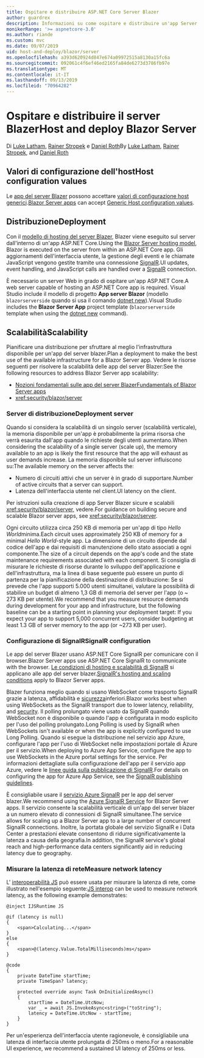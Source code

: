```yaml
---
title: Ospitare e distribuire ASP.NET Core Server Blazer
author: guardrex
description: Informazioni su come ospitare e distribuire un'app Server Blazer usando ASP.NET Core.
monikerRange: '>= aspnetcore-3.0'
ms.author: riande
ms.custom: mvc
ms.date: 09/07/2019
uid: host-and-deploy/blazor/server
ms.openlocfilehash: a393d620924d847e674a09972515a8130a15fc6a
ms.sourcegitcommit: 092061c4f6ef46ed2165fa84de6273d3786fb97e
ms.translationtype: MT
ms.contentlocale: it-IT
ms.lasthandoff: 09/13/2019
ms.locfileid: "70964282"
---
```

# <a name="host-and-deploy-blazor-server"></a><span data-ttu-id="90831-103">Ospitare e distribuire il server Blazer</span><span class="sxs-lookup"><span data-stu-id="90831-103">Host and deploy Blazor Server</span></span>

<span data-ttu-id="90831-104">Di [Luke Latham](https://github.com/guardrex), [Rainer Stropek](https://www.timecockpit.com) e [Daniel Roth](https://github.com/danroth27)</span><span class="sxs-lookup"><span data-stu-id="90831-104">By [Luke Latham](https://github.com/guardrex), [Rainer Stropek](https://www.timecockpit.com), and [Daniel Roth](https://github.com/danroth27)</span></span>

## <a name="host-configuration-values"></a><span data-ttu-id="90831-105">Valori di configurazione dell'host</span><span class="sxs-lookup"><span data-stu-id="90831-105">Host configuration values</span></span>

<span data-ttu-id="90831-106">Le [app del server Blazer](xref:blazor/hosting-models#blazor-server) possono accettare [valori di configurazione host generici](xref:fundamentals/host/generic-host#host-configuration).</span><span class="sxs-lookup"><span data-stu-id="90831-106">[Blazor Server apps](xref:blazor/hosting-models#blazor-server) can accept [Generic Host configuration values](xref:fundamentals/host/generic-host#host-configuration).</span></span>

## <a name="deployment"></a><span data-ttu-id="90831-107">Distribuzione</span><span class="sxs-lookup"><span data-stu-id="90831-107">Deployment</span></span>

<span data-ttu-id="90831-108">Con il [modello di hosting del server Blazer](xref:blazor/hosting-models#blazor-server), Blazer viene eseguito sul server dall'interno di un'app ASP.NET Core.</span><span class="sxs-lookup"><span data-stu-id="90831-108">Using the [Blazor Server hosting model](xref:blazor/hosting-models#blazor-server), Blazor is executed on the server from within an ASP.NET Core app.</span></span> <span data-ttu-id="90831-109">Gli aggiornamenti dell'interfaccia utente, la gestione degli eventi e le chiamate JavaScript vengono gestite tramite una connessione [SignalR](xref:signalr/introduction).</span><span class="sxs-lookup"><span data-stu-id="90831-109">UI updates, event handling, and JavaScript calls are handled over a [SignalR](xref:signalr/introduction) connection.</span></span>

<span data-ttu-id="90831-110">È necessario un server Web in grado di ospitare un'app ASP.NET Core.</span><span class="sxs-lookup"><span data-stu-id="90831-110">A web server capable of hosting an ASP.NET Core app is required.</span></span> <span data-ttu-id="90831-111">Visual Studio include il modello di progetto **App server Blazor** (modello `blazorserverside` quando si usa il comando [dotnet new](/dotnet/core/tools/dotnet-new)).</span><span class="sxs-lookup"><span data-stu-id="90831-111">Visual Studio includes the **Blazor Server App** project template (`blazorserverside` template when using the [dotnet new](/dotnet/core/tools/dotnet-new) command).</span></span>

## <a name="scalability"></a><span data-ttu-id="90831-112">Scalabilità</span><span class="sxs-lookup"><span data-stu-id="90831-112">Scalability</span></span>

<span data-ttu-id="90831-113">Pianificare una distribuzione per sfruttare al meglio l'infrastruttura disponibile per un'app del server blazer.</span><span class="sxs-lookup"><span data-stu-id="90831-113">Plan a deployment to make the best use of the available infrastructure for a Blazor Server app.</span></span> <span data-ttu-id="90831-114">Vedere le risorse seguenti per risolvere la scalabilità delle app del server Blazer:</span><span class="sxs-lookup"><span data-stu-id="90831-114">See the following resources to address Blazor Server app scalability:</span></span>

* [<span data-ttu-id="90831-115">Nozioni fondamentali sulle app del server Blazer</span><span class="sxs-lookup"><span data-stu-id="90831-115">Fundamentals of Blazor Server apps</span></span>](xref:blazor/hosting-models#blazor-server)
* <xref:security/blazor/server>

### <a name="deployment-server"></a><span data-ttu-id="90831-116">Server di distribuzione</span><span class="sxs-lookup"><span data-stu-id="90831-116">Deployment server</span></span>

<span data-ttu-id="90831-117">Quando si considera la scalabilità di un singolo server (scalabilità verticale), la memoria disponibile per un'app è probabilmente la prima risorsa che verrà esaurita dall'app quando le richieste degli utenti aumentano.</span><span class="sxs-lookup"><span data-stu-id="90831-117">When considering the scalability of a single server (scale up), the memory available to an app is likely the first resource that the app will exhaust as user demands increase.</span></span> <span data-ttu-id="90831-118">La memoria disponibile sul server influiscono su:</span><span class="sxs-lookup"><span data-stu-id="90831-118">The available memory on the server affects the:</span></span>

* <span data-ttu-id="90831-119">Numero di circuiti attivi che un server è in grado di supportare.</span><span class="sxs-lookup"><span data-stu-id="90831-119">Number of active circuits that a server can support.</span></span>
* <span data-ttu-id="90831-120">Latenza dell'interfaccia utente nel client.</span><span class="sxs-lookup"><span data-stu-id="90831-120">UI latency on the client.</span></span>

<span data-ttu-id="90831-121">Per istruzioni sulla creazione di app Server Blazer sicure e scalabili <xref:security/blazor/server>, vedere.</span><span class="sxs-lookup"><span data-stu-id="90831-121">For guidance on building secure and scalable Blazor server apps, see <xref:security/blazor/server>.</span></span>

<span data-ttu-id="90831-122">Ogni circuito utilizza circa 250 KB di memoria per un'app di tipo *Hello World*minima.</span><span class="sxs-lookup"><span data-stu-id="90831-122">Each circuit uses approximately 250 KB of memory for a minimal *Hello World*-style app.</span></span> <span data-ttu-id="90831-123">La dimensione di un circuito dipende dal codice dell'app e dai requisiti di manutenzione dello stato associati a ogni componente.</span><span class="sxs-lookup"><span data-stu-id="90831-123">The size of a circuit depends on the app's code and the state maintenance requirements associated with each component.</span></span> <span data-ttu-id="90831-124">Si consiglia di misurare le richieste di risorse durante lo sviluppo dell'applicazione e dell'infrastruttura, ma la linea di base seguente può essere un punto di partenza per la pianificazione della destinazione di distribuzione: Se si prevede che l'app supporti 5.000 utenti simultanei, valutare la possibilità di stabilire un budget di almeno 1,3 GB di memoria del server per l'app (o ~ 273 KB per utente).</span><span class="sxs-lookup"><span data-stu-id="90831-124">We recommend that you measure resource demands during development for your app and infrastructure, but the following baseline can be a starting point in planning your deployment target: If you expect your app to support 5,000 concurrent users, consider budgeting at least 1.3 GB of server memory to the app (or ~273 KB per user).</span></span>

### <a name="signalr-configuration"></a><span data-ttu-id="90831-125">Configurazione di SignalR</span><span class="sxs-lookup"><span data-stu-id="90831-125">SignalR configuration</span></span>

<span data-ttu-id="90831-126">Le app del server Blazer usano ASP.NET Core SignalR per comunicare con il browser.</span><span class="sxs-lookup"><span data-stu-id="90831-126">Blazor Server apps use ASP.NET Core SignalR to communicate with the browser.</span></span> <span data-ttu-id="90831-127">[Le condizioni di hosting e scalabilità di SignalR](xref:signalr/publish-to-azure-web-app) si applicano alle app del server blazer.</span><span class="sxs-lookup"><span data-stu-id="90831-127">[SignalR's hosting and scaling conditions](xref:signalr/publish-to-azure-web-app) apply to Blazor Server apps.</span></span>

<span data-ttu-id="90831-128">Blazer funziona meglio quando si usano WebSocket come trasporto SignalR grazie a latenza, affidabilità e [sicurezza](xref:signalr/security)inferiori.</span><span class="sxs-lookup"><span data-stu-id="90831-128">Blazor works best when using WebSockets as the SignalR transport due to lower latency, reliability, and [security](xref:signalr/security).</span></span> <span data-ttu-id="90831-129">Il polling prolungato viene usato da SignalR quando WebSocket non è disponibile o quando l'app è configurata in modo esplicito per l'uso del polling prolungato.</span><span class="sxs-lookup"><span data-stu-id="90831-129">Long Polling is used by SignalR when WebSockets isn't available or when the app is explicitly configured to use Long Polling.</span></span> <span data-ttu-id="90831-130">Quando si esegue la distribuzione nel servizio app Azure, configurare l'app per l'uso di WebSocket nelle impostazioni portale di Azure per il servizio.</span><span class="sxs-lookup"><span data-stu-id="90831-130">When deploying to Azure App Service, configure the app to use WebSockets in the Azure portal settings for the service.</span></span> <span data-ttu-id="90831-131">Per informazioni dettagliate sulla configurazione dell'app per il servizio app Azure, vedere le [linee guida sulla pubblicazione di SignalR](xref:signalr/publish-to-azure-web-app).</span><span class="sxs-lookup"><span data-stu-id="90831-131">For details on configuring the app for Azure App Service, see the [SignalR publishing guidelines](xref:signalr/publish-to-azure-web-app).</span></span>

<span data-ttu-id="90831-132">È consigliabile usare il [servizio Azure SignalR](/azure/azure-signalr) per le app del server blazer.</span><span class="sxs-lookup"><span data-stu-id="90831-132">We recommend using the [Azure SignalR Service](/azure/azure-signalr) for Blazor Server apps.</span></span> <span data-ttu-id="90831-133">Il servizio consente la scalabilità verticale di un'app del server blazer a un numero elevato di connessioni di SignalR simultanee.</span><span class="sxs-lookup"><span data-stu-id="90831-133">The service allows for scaling up a Blazor Server app to a large number of concurrent SignalR connections.</span></span> <span data-ttu-id="90831-134">Inoltre, la portata globale del servizio SignalR e i Data Center a prestazioni elevate consentono di ridurre significativamente la latenza a causa della geografia.</span><span class="sxs-lookup"><span data-stu-id="90831-134">In addition, the SignalR service's global reach and high-performance data centers significantly aid in reducing latency due to geography.</span></span>

### <a name="measure-network-latency"></a><span data-ttu-id="90831-135">Misurare la latenza di rete</span><span class="sxs-lookup"><span data-stu-id="90831-135">Measure network latency</span></span>

<span data-ttu-id="90831-136">L' [interoperabilità JS](xref:blazor/javascript-interop) può essere usata per misurare la latenza di rete, come illustrato nell'esempio seguente:</span><span class="sxs-lookup"><span data-stu-id="90831-136">[JS interop](xref:blazor/javascript-interop) can be used to measure network latency, as the following example demonstrates:</span></span>

```cshtml
@inject IJSRuntime JS

@if (latency is null)
{
    <span>Calculating...</span>
}
else
{
    <span>@(latency.Value.TotalMilliseconds)ms</span>
}

@code
{
    private DateTime startTime;
    private TimeSpan? latency;

    protected override async Task OnInitializedAsync()
    {
        startTime = DateTime.UtcNow;
        var _ = await JS.InvokeAsync<string>("toString");
        latency = DateTime.UtcNow - startTime;
    }
}
```

<span data-ttu-id="90831-137">Per un'esperienza dell'interfaccia utente ragionevole, è consigliabile una latenza di interfaccia utente prolungata di 250ms o meno.</span><span class="sxs-lookup"><span data-stu-id="90831-137">For a reasonable UI experience, we recommend a sustained UI latency of 250ms or less.</span></span>

